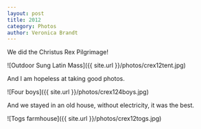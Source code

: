 ```yaml
---
layout: post
title: 2012
category: Photos
author: Veronica Brandt
---
```



We did the Christus Rex Pilgrimage!

![Outdoor Sung Latin Mass]({{ site.url }}/photos/crex12tent.jpg)

And I am hopeless at taking good photos.

![Four boys]({{ site.url }}/photos/crex124boys.jpg)

And we stayed in an old house, without electricity, it was the best.

![Togs farmhouse]({{ site.url }}/photos/crex12togs.jpg)



